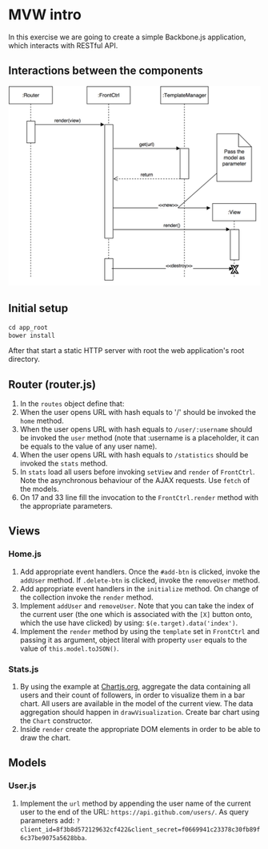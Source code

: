 # MVW intro

In this exercise we are going to create a simple Backbone.js application, which interacts with RESTful API.

## Interactions between the components

![Sequence](https://raw.githubusercontent.com/mgechev/backbone-intro/master/task/bootstrap/images/app.png "")

## Initial setup

```
cd app_root
bower install
```

After that start a static HTTP server with root the web application's root directory.

## Router (router.js)

1. In the `routes` object define that:
  1. When the user opens URL with hash equals to '/' should be invoked the `home` method.
  2. When the user opens URL with hash equals to `/user/:username` should be invoked the `user` method (note that :username is a placeholder, it can be equals to the value of any user name).
  3. When the user opens URL with hash equals to `/statistics` should be invoked the `stats` method.
2. In `stats` load all users before invoking `setView` and `render` of `FrontCtrl`. Note the asynchronous behaviour of the AJAX requests. Use `fetch` of the models.
3. On 17 and 33 line fill the invocation to the `FrontCtrl.render` method with the appropriate parameters.

## Views

### Home.js

1. Add appropriate event handlers. Once the `#add-btn` is clicked, invoke the `addUser` method. If `.delete-btn` is clicked, invoke the `removeUser` method.
2. Add appropriate event handlers in the `initialize` method. On change of the collection invoke the `render` method.
3. Implement `addUser` and `removeUser`. Note that you can take the index of the current user (the one which is associated with the `[X]` button onto, which the use have clicked) by using: `$(e.target).data('index')`.
4. Implement the `render` method by using the `template` set in `FrontCtrl` and passing it as argument, object literal with property `user` equals to the value of `this.model.toJSON()`.


### Stats.js

1. By using the example at [Chartjs.org](http://www.chartjs.org/docs/#bar-chart-example-usage), aggregate the data containing all users and their count of followers, in order to visualize them in a bar chart. All users are available in the model of the current view. The data aggregation should happen in `drawVisualization`. Create bar chart using the `Chart` constructor.
2. Inside `render` create the appropriate DOM elements in order to be able to draw the chart.


## Models

### User.js

1. Implement the `url` method by appending the user name of the current user to the end of the URL: `https://api.github.com/users/`. As query parameters add: `?client_id=8f3b8d572129632cf422&client_secret=f0669941c23378c30fb89f6c37be9075a5628bba`.
